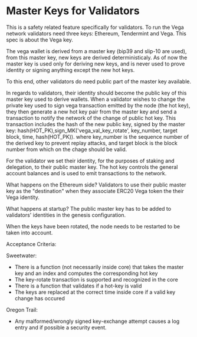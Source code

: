 # Master Keys for Validators

This is a safety related feature specifically for validators. To run the Vega network validators need three keys: Ethereum, Tendermint and Vega. This spec is about the Vega key. 

The vega wallet is derived from a master key (bip39 and slip-10 are used), from this master key, new keys are derived deterministicaly. As of now the master key is used only for deriving new keys, and is never used to prove identity or signing anything except the new hot keys.

To this end, other validators do need public part of the master key available.

In regards to validators, their identity should become the public key of this master key used to derive wallets.
When a validator wishes to change the private key used to sign vega transaction emitted by the node (the hot key), they then generate a new hot key pair from the master key and send a transaction to notify the network of the change of public hot key. This transaction includes the hash of the new public key, signed by the master key:
    hash(HOT_PK),sign_MK('vega_val_key_rotate', key_number, target block, time, hash(HOT_PK)).
where key_number is the sequence number of the derived key to prevent replay attacks, and target block is the block number from which on the chage should be valid.

For the validator we set their identity, for the purposes of staking and delegation, to their public master key. The hot key controls the general account balances and is used to emit transactions to the network.

What happens on the Ethereum side? Validators to use their public master key as the "destination" when they associate ERC20 Vega token the their Vega identity.   

What happens at startup? The public master key has to be added to validators' identities in the genesis configuration.

When the keys have been rotated, the node needs to be restarted to be taken into account.

Acceptance Criteria:

Sweetwater:
- There is a function (not necessarily inside core) that takes the master key and an index and computes the corresponding hot key
- The key-rotate transaction is supported and recognized in the core
- There is a function that validates if a hot-key is valid 
- The keys are replaced at the correct time inside core if a valid key change has occured

Oregon Trail:
- Any malformed/wrongly signed key-exchange attempt causes a log entry and if possible a security event.











